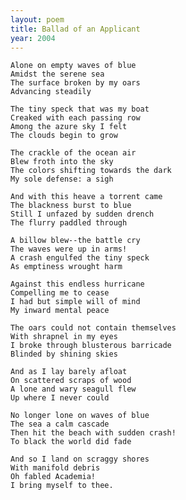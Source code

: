 ```yaml
---
layout: poem
title: Ballad of an Applicant
year: 2004
---
```


    Alone on empty waves of blue
    Amidst the serene sea
    The surface broken by my oars
    Advancing steadily

    The tiny speck that was my boat
    Creaked with each passing row
    Among the azure sky I felt
    The clouds begin to grow

    The crackle of the ocean air
    Blew froth into the sky
    The colors shifting towards the dark
    My sole defense: a sigh

    And with this heave a torrent came
    The blackness burst to blue
    Still I unfazed by sudden drench
    The flurry paddled through

    A billow blew--the battle cry
    The waves were up in arms!
    A crash engulfed the tiny speck
    As emptiness wrought harm

    Against this endless hurricane
    Compelling me to cease
    I had but simple will of mind
    My inward mental peace

    The oars could not contain themselves
    With shrapnel in my eyes
    I broke through blusterous barricade
    Blinded by shining skies

    And as I lay barely afloat
    On scattered scraps of wood
    A lone and wary seagull flew
    Up where I never could

    No longer lone on waves of blue
    The sea a calm cascade
    Then hit the beach with sudden crash!
    To black the world did fade

    And so I land on scraggy shores
    With manifold debris
    Oh fabled Academia!
    I bring myself to thee.

